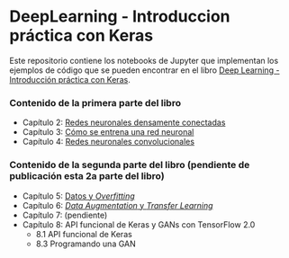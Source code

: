 # DeepLearning - Introduccion práctica con Keras
Este repositorio contiene los notebooks de Jupyter que implementan los ejemplos de código que se pueden encontrar en el libro  [Deep Learning - Introducción práctica con Keras](http://jorditorres.org/deep-learning/). 

### Contenido de la primera parte del libro

* Capítulo 2: [Redes neuronales densamente conectadas](https://github.com/jorditorresBCN/Deep-Learning-Introduccion-practica-con-Keras/blob/master/2.RedesNeuronalesDensamenteConectas.ipynb)
* Capítulo 3: [Cómo se entrena una red neuronal](https://github.com/jorditorresBCN/Deep-Learning-Introduccion-practica-con-Keras/blob/master/3.ComoSeEntrenaUnaRedNeuronal.ipynb)
* Capítulo 4: [Redes neuronales convolucionales](https://github.com/jorditorresBCN/Deep-Learning-Introduccion-practica-con-Keras/blob/master/4.RedesNeuronalesConvolucionales.ipynb)


### Contenido de la segunda parte del libro (pendiente de publicación esta 2a parte del libro)

* Capítulo 5: [Datos y *Overfitting*](https://github.com/jorditorresBCN/Deep-Learning-Introduccion-practica-con-Keras)
* Capítulo 6: [*Data Augmentation* y *Transfer Learning*](https://github.com/jorditorresBCN/Deep-Learning-Introduccion-practica-con-Keras/blob/master/6.DataAugmentation-TransferLearning.ipynb)
* Capítulo 7: (pendiente)
* Capítulo 8: API funcional de Keras y GANs con TensorFlow 2.0
    * 8.1 API funcional de Keras
    * 8.3 Programando una GAN
